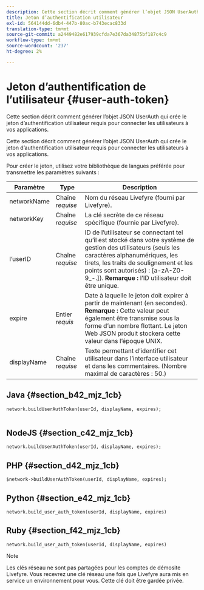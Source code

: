 ```yaml
---
description: Cette section décrit comment générer l’objet JSON UserAuth qui crée le jeton d’authentification utilisateur requis pour connecter les utilisateurs à vos applications.
title: Jeton d’authentification utilisateur
exl-id: 564144dd-6db4-447b-80ac-b743ecac833d
translation-type: tm+mt
source-git-commit: a2449482e617939cfda7e367da34875bf187c4c9
workflow-type: tm+mt
source-wordcount: '237'
ht-degree: 2%

---
```


# Jeton d’authentification de l’utilisateur {#user-auth-token}

Cette section décrit comment générer l’objet JSON UserAuth qui crée le jeton d’authentification utilisateur requis pour connecter les utilisateurs à vos applications.

Cette section décrit comment générer l’objet JSON UserAuth qui crée le jeton d’authentification utilisateur requis pour connecter les utilisateurs à vos applications.

Pour créer le jeton, utilisez votre bibliothèque de langues préférée pour transmettre les paramètres suivants :

| Paramètre | Type | Description |
|---|---|---|
| networkName | Chaîne *requise* | Nom du réseau Livefyre (fourni par Livefyre). |
| networkKey | Chaîne *requise* | La clé secrète de ce réseau spécifique (fournie par Livefyre). |
| l’userID | Chaîne *requise* | ID de l’utilisateur se connectant tel qu’il est stocké dans votre système de gestion des utilisateurs (seuls les caractères alphanumériques, les tirets, les traits de soulignement et les points sont autorisés) : [a-zA-Z0-9_-.]). **Remarque :** l’ID utilisateur doit être unique. |
| expire | Entier *requis* | Date à laquelle le jeton doit expirer à partir de maintenant (en secondes). **Remarque :** Cette valeur peut également être transmise sous la forme d’un nombre flottant. Le jeton Web JSON produit stockera cette valeur dans l’époque UNIX. |
| displayName | Chaîne *requise* | Texte permettant d’identifier cet utilisateur dans l’interface utilisateur et dans les commentaires. (Nombre maximal de caractères : 50.) |

## Java {#section_b42_mjz_1cb}

```
network.buildUserAuthToken(userId, displayName, expires); 
 
```

## NodeJS {#section_c42_mjz_1cb}

```
network.buildUserAuthToken(userId, displayName, expires); 
```

## PHP {#section_d42_mjz_1cb}

```
$network->buildUserAuthToken(userId, displayName, expires); 
```

## Python {#section_e42_mjz_1cb}

```
network.build_user_auth_token(userId, displayName, expires) 
```

## Ruby {#section_f42_mjz_1cb}

```
network.build_user_auth_token(userId, displayName, expires) 
```

>[!NOTE]
>
>Les clés réseau ne sont pas partagées pour les comptes de démosite Livefyre. Vous recevrez une clé réseau une fois que Livefyre aura mis en service un environnement pour vous. Cette clé doit être gardée privée.
